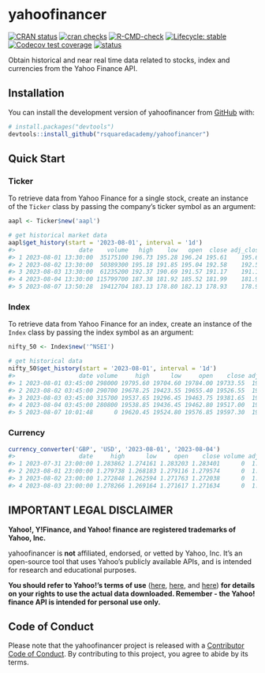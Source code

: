 
<!-- README.md is generated from README.Rmd. Please edit that file -->

# yahoofinancer

<!-- badges: start -->

[![CRAN
status](https://www.r-pkg.org/badges/version/yahoofinancer)](https://CRAN.R-project.org/package=yahoofinancer)
[![cran
checks](https://badges.cranchecks.info/summary/yahoofinancer.svg)](https://cran.r-project.org/web/checks/check_results_yahoofinancer.html)
[![R-CMD-check](https://github.com/rsquaredacademy/yahoofinancer/actions/workflows/R-CMD-check.yaml/badge.svg)](https://github.com/rsquaredacademy/yahoofinancer/actions/workflows/R-CMD-check.yaml)
[![Lifecycle:
stable](https://img.shields.io/badge/lifecycle-stable-brightgreen.svg)](https://lifecycle.r-lib.org/articles/stages.html#stable)
[![Codecov test
coverage](https://codecov.io/gh/rsquaredacademy/yahoofinancer/branch/master/graph/badge.svg)](https://app.codecov.io/gh/rsquaredacademy/yahoofinancer?branch=master)
[![status](https://tinyverse.netlify.com/badge/yahoofinancer)](https://CRAN.R-project.org/package=yahoofinancer)
<!-- badges: end -->

Obtain historical and near real time data related to stocks, index and
currencies from the Yahoo Finance API.

## Installation

You can install the development version of yahoofinancer from
[GitHub](https://github.com/) with:

``` r
# install.packages("devtools")
devtools::install_github("rsquaredacademy/yahoofinancer")
```

## Quick Start

### Ticker

To retrieve data from Yahoo Finance for a single stock, create an
instance of the `Ticker` class by passing the company’s ticker symbol as
an argument:

``` r
aapl <- Ticker$new('aapl')

# get historical market data
aapl$get_history(start = '2023-08-01', interval = '1d')
#>                  date    volume   high    low   open  close adj_close
#> 1 2023-08-01 13:30:00  35175100 196.73 195.28 196.24 195.61    195.61
#> 2 2023-08-02 13:30:00  50389300 195.18 191.85 195.04 192.58    192.58
#> 3 2023-08-03 13:30:00  61235200 192.37 190.69 191.57 191.17    191.17
#> 4 2023-08-04 13:30:00 115799700 187.38 181.92 185.52 181.99    181.99
#> 5 2023-08-07 13:50:28  19412704 183.13 178.80 182.13 178.93    178.93
```

### Index

To retrieve data from Yahoo Finance for an index, create an instance of
the `Index` class by passing the index symbol as an argument:

``` r
nifty_50 <- Index$new('^NSEI')

# get historical data
nifty_50$get_history(start = '2023-08-01', interval = '1d')
#>                  date volume     high      low     open    close adj_close
#> 1 2023-08-01 03:45:00 298000 19795.60 19704.60 19784.00 19733.55  19733.55
#> 2 2023-08-02 03:45:00 290700 19678.25 19423.55 19655.40 19526.55  19526.55
#> 3 2023-08-03 03:45:00 315700 19537.65 19296.45 19463.75 19381.65  19381.65
#> 4 2023-08-04 03:45:00 280800 19538.85 19436.45 19462.80 19517.00  19517.00
#> 5 2023-08-07 10:01:48      0 19620.45 19524.80 19576.85 19597.30  19597.30
```

### Currency

``` r
currency_converter('GBP', 'USD', '2023-08-01', '2023-08-04')
#>                  date     high      low     open    close volume adj_close
#> 1 2023-07-31 23:00:00 1.283862 1.274161 1.283203 1.283401      0  1.283401
#> 2 2023-08-01 23:00:00 1.279738 1.268183 1.279116 1.279574      0  1.279574
#> 3 2023-08-02 23:00:00 1.272848 1.262594 1.271763 1.272038      0  1.272038
#> 4 2023-08-03 23:00:00 1.278266 1.269164 1.271617 1.271634      0  1.271634
```

## IMPORTANT LEGAL DISCLAIMER

**Yahoo!, Y!Finance, and Yahoo! finance are registered trademarks of
Yahoo, Inc.**

yahoofinancer is **not** affiliated, endorsed, or vetted by Yahoo,
Inc. It’s an open-source tool that uses Yahoo’s publicly available APIs,
and is intended for research and educational purposes.

**You should refer to Yahoo!’s terms of use**
([here](https://policies.yahoo.com/us/en/yahoo/terms/product-atos/apiforydn/index.htm),
[here](https://legal.yahoo.com/us/en/yahoo/terms/otos/index.html), and
[here](https://policies.yahoo.com/us/en/yahoo/terms/index.htm)) **for
details on your rights to use the actual data downloaded. Remember - the
Yahoo! finance API is intended for personal use only.**

## Code of Conduct

Please note that the yahoofinancer project is released with a
[Contributor Code of
Conduct](https://yahoofinancer.rsquaredacademy.com/CODE_OF_CONDUCT.html).
By contributing to this project, you agree to abide by its terms.
